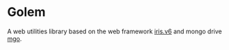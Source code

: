# Golem

A web utilities library based on the web framework [iris.v6](https://gopkg.in/kataras/iris.v6) and mongo drive [mgo](https://gopkg.in/mgo.v2).